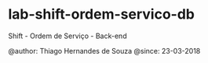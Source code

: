# lab-shift-ordem-servico-db
Shift - Ordem de Serviço - Back-end

@author: Thiago Hernandes de Souza
@since: 23-03-2018
